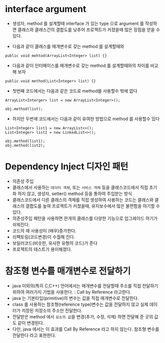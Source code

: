 # interface argument

* 생성자, method 를 설계할때 interface 가 있는 type 으로 argument 를 작성하면 클래스와 클래스간의 결합도를 낮추어 프로젝트가 커졌을때 많은 장점을 얻을 수 있다.

* 다음과 같이 클래스를 매개변수로 갖는 method 를 설계할때와
```
public void mehtod(ArrayList<Integer> list) {}
```
* 다음과 같이 인터페이스를 매개변수로 갖는 method 를 설계할때와의 차이를 비교해 보자
```
public void method(List<Integer> list) {}
```
* 첫번째 코드에서는 다음과 같은 코드로 method를 사용할수 밖에 없다
```
ArrayList<Interger> list = new ArrayList<Integer>();

obj.method(list);
```
* 하지만 두번재 코드에서는 다음과 같이 유여한 방법으로 method 를 사용할수 있다
```
List<Integer> list1 = new ArrayList<>();
List<Integer> list2 = new LinkedList<>();

obj.method(list1);
obj.method(list2);
```

# Dependency Inject 디자인 패턴
* 의존성 주입
* 클래스에서 사용하는 ```데이터 객체```, 또는 ```서비스 객체``` 등을 클래스코드에서 직접 초기화 하지 않고, 생성자, setter() method 등을 통하여 주입받는 방식
* 클래스코드에서 다른 클래스의 객체를 직접 생성하여 사용하는 코드는 클래스와 클래스의 결합도를 높여 프로젝트가 커졌을때, 유지보수에서 많은 불편함을 야기할 수 있다.
* 의존성주입 패턴을 사용하면 한개의 클래스를 다양한 기능으로 업그레이드 하기가 쉬워진다.
* 코드의 재 사용성이 (매우)증가한다.
* 리팩토링(코드변경)이 수월해 진다.
* 보일러코드(비슷한, 유사한 유형의 코드)가 준다
* 프로젝트의 테스트가 용이해졌다.

# 참조형 변수를 매개변수로 전달하기
* java 이외의(특히 C,C++) 언어에서는 매개변수를 전달할때 주소를 직접 전달하기 위하여 여러가지 기법을 사용한다. : Call by Reference 라고한다.
* java 는 기본타입(primitive)의 변수는 값을 직접 매개변수로 전달한다.
* class 를 사용하는 참조형(reference type)변수는 값을 전달하지 않고 실제 데이터가 저장된 저장소의 주소만 전달한다.
* 전달받은 method 에서 ```요소의 값```을 변경(추가, 수정, 삭제) 하면 전달해 준 곳의 값도 같이 변경된다.
* 다만, java 에서는 이 효과를 Call By Reference 라고 하지 않는다. 참조형 변수를 전달한다 라고 표현한다.

